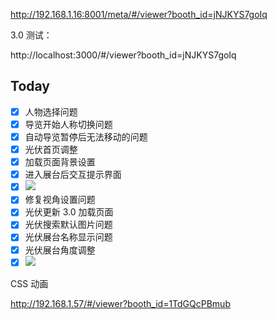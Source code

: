 http://192.168.1.16:8001/meta/#/viewer?booth_id=jNJKYS7goIq

3.0 测试：

http://localhost:3000/#/viewer?booth_id=jNJKYS7goIq

## Today

- [x] 人物选择问题
- [x] 导览开始人称切换问题
- [x] 自动导览暂停后无法移动的问题
- [x] 光伏首页调整
- [x] 加载页面背景设置
- [x] 进入展台后交互提示界面
- [x] ![](Pasted%20image%2020240424100914.png)
- [x] 修复视角设置问题
- [x] 光伏更新 3.0 加载页面
- [x] 光伏搜索默认图片问题
- [x] 光伏展台名称显示问题
- [x] 光伏展台角度调整
- [x] ![](Pasted%20image%2020240425155630.png)

CSS 动画

http://192.168.1.57/#/viewer?booth_id=1TdGQcPBmub